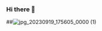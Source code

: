 ### Hi there 👋
##![jpg_20230919_175605_0000 (1)](https://github.com/Milalex19/Milalex19/assets/128637462/d11d2f73-dc4b-473a-bc81-7196bfd62b8f)



<!--
**Milalex19/Milalex19** is a ✨ _special_ ✨ repository because its `README.md` (this file) appears on your GitHub profile.

Here are some ideas to get you started:

- 🔭 I’m currently working on ...
- 🌱 I’m currently learning ...
- 👯 I’m looking to collaborate on ...
- 🤔 I’m looking for help with ...
- 💬 Ask me about ...
- 📫 How to reach me: ...
- 😄 Pronouns: ...
- ⚡ Fun fact: ...
-->
